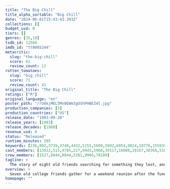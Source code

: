 ```yaml
---
title: "The Big Chill"
title_alpha_sortable: "Big Chill"
date: "2024-06-01T15:43:43.393Z"
collections: []
budget_usd: 0
tiers: []
genres: [35,18]
tsdb_id: 12560
imdb_id: "tt0085244"
metacritic:
  slug: "the-big-chill"
  score: 61
  review_count: 12
rotten_tomatoes:
  slug: "big_chill"
  score: 71
  review_count: 41
original_title: "The Big Chill"
ratings: ["R"]
original_language: "en"
poster_path: "/rU8kjMEL5Mn0EWm3gOShPHBEZ4l.jpg"
production_companies: [5]
production_countries: ["US"]
release_date: "1983-09-30"
release_years: [1983]
release_decades: [1980]
revenue_usd: 0
status: "Released"
runtime_minutes: 105
keywords: [236,802,3739,3748,4432,5155,5609,5992,6054,9824,10776,155939,188293]
cast_members: [13022,515,4785,227,8945,5960,39117,10080,28167,30368,51851,5704]
crew_members: [1527,8844,8844,5381,9966,70189]
tagline: >
  The story of eight old friends searching for something they lost, and finding that all they needed was each other.
overview: >
  Seven old college friends gather for a weekend reunion after the funeral of one of their own.
homepage: ""
---
```

